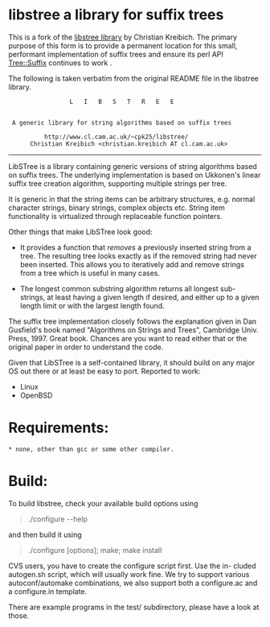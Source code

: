 # libstree a library for suffix trees
This is a fork of the [libstree library](http://www.icir.org/christian/libstree/) by Christian Kreibich.
The primary purpose of this form is to provide a permanent location for this small, performant implementation
of suffix trees and ensure its perl API [Tree::Suffix](https://metacpan.org/pod/Tree::Suffix) continues to work .

The following is taken verbatim from the original README file in the libstree library. 


                     L   I   B   S   T   R   E   E


     A generic library for string algorithms based on suffix trees

              http://www.cl.cam.ac.uk/~cpk25/libstree/
          Christian Kreibich <christian.kreibich AT cl.cam.ac.uk>

------------------------------------------------------------------------

LibSTree is a library containing generic versions of string algorithms
based on suffix trees. The underlying implementation is based on
Ukkonen's linear suffix tree creation algorithm, supporting multiple
strings per tree.

It is generic in that the string items can be arbitrary structures,
e.g. normal character strings, binary strings, complex objects etc.
String item functionality is virtualized through replaceable function
pointers.

Other things that make LibSTree look good:

- It provides a function that *removes* a previously inserted string
from a tree. The resulting tree looks exactly as if the removed string
had never been inserted. This allows you to iteratively add and remove
strings from a tree which is useful in many cases.

- The longest common substring algorithm returns all longest sub-
strings, at least having a given length if desired, and either up to
a given length limit or with the largest length found. 


The suffix tree implementation closely follows the explanation given
in Dan Gusfield's book named "Algorithms on Strings and Trees",
Cambridge Univ. Press, 1997. Great book. Chances are you want to read
either that or the original paper in order to understand the code.

Given that LibSTree is a self-contained library, it should build on
any major OS out there or at least be easy to port. Reported to work:

- Linux
- OpenBSD


Requirements:
=============

	* none, other than gcc or some other compiler.


Build:
======

To build libstree, check your available build options using

   > ./configure --help

and then build it using

   > ./configure [options]; make; make install


CVS users, you have to create the configure script first. Use the in-
cluded autogen.sh script, which will usually work fine. We try to
support various autoconf/automake combinations, we also support both a
configure.ac and a configure.in template.

There are example programs in the test/ subdirectory, please have a look
at those. 
